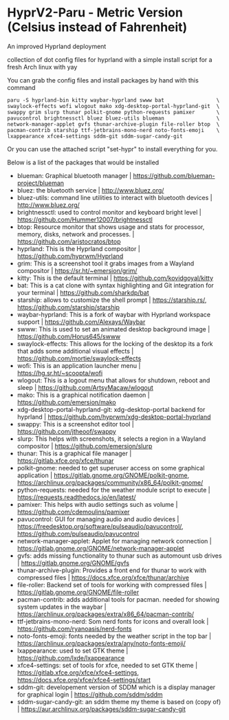 # HyprV2-Paru - Metric Version (Celsius instead of Fahrenheit)
An improved Hyprland deployment

collection of dot config files for hyprland with a simple install script for a fresh Arch linux with yay

You can grab the config files and install packages by hand with this command
```
paru -S hyprland-bin kitty waybar-hyprland swww bat                 \ 
swaylock-effects wofi wlogout mako xdg-desktop-portal-hyprland-git  \
swappy grim slurp thunar polkit-gnome python-requests pamixer       \
pavucontrol brightnessctl bluez bluez-utils blueman                 \
network-manager-applet gvfs thunar-archive-plugin file-roller btop  \
pacman-contrib starship ttf-jetbrains-mono-nerd noto-fonts-emoji    \
lxappearance xfce4-settings sddm-git sddm-sugar-candy-git
```

Or you can use the attached script "set-hypr" to install everything for you.

Below is a list of the packages that would be installed

- blueman: Graphical bluetooth manager                                                                              | https://github.com/blueman-project/blueman
- bluez: the bluetooth service                                                                                      | http://www.bluez.org/
- bluez-utils: command line utilities to interact with bluetooth devices                                            | http://www.bluez.org/
- brightnessctl: used to control monitor and keyboard bright level                                                  | https://github.com/Hummer12007/brightnessctl
- btop: Resource monitor that shows usage and stats for processor, memory, disks, network and processes.            | https://github.com/aristocratos/btop
- hyprland: This is the Hyprland compositor                                                                         | https://github.com/hyprwm/Hyprland
- grim: This is a screenshot tool it grabs images from a Wayland compositor                                         | https://sr.ht/~emersion/grim/
- kitty: This is the default terminal                                                                               | https://github.com/kovidgoyal/kitty
- bat: This is a cat clone with syntax highlighting and Git integration for your terminal                           | https://github.com/sharkdp/bat
- starship: allows to customize the shell prompt                                                                    | https://starship.rs/, https://github.com/starship/starship
- waybar-hyprland: This is a fork of waybar with Hyprland workspace support                                         | https://github.com/Alexays/Waybar
- swww: This is used to set an animated desktop background image                                                    | https://github.com/Horus645/swww
- swaylock-effects: This allows for the locking of the desktop its a fork that adds some additional visual effects  | https://github.com/mortie/swaylock-effects
- wofi: This is an application launcher menu                                                                        | https://hg.sr.ht/~scoopta/wofi
- wlogout: This is a logout menu that allows for shutdown, reboot and sleep                                         | https://github.com/ArtsyMacaw/wlogout
- mako: This is a graphical notification daemon                                                                     | https://github.com/emersion/mako
- xdg-desktop-portal-hyprland-git: xdg-desktop-portal backend for hyprland                                          | https://github.com/hyprwm/xdg-desktop-portal-hyprland
- swappy: This is a screenshot editor tool                                                                          | https://github.com/jtheoof/swappy
- slurp: This helps with screenshots, it selects a region in a Wayland compositor                                   | https://github.com/emersion/slurp
- thunar: This is a graphical file manager                                                                          | https://gitlab.xfce.org/xfce/thunar
- polkit-gnome: needed to get superuser access on some graphical application                                        | https://gitlab.gnome.org/GNOME/polkit-gnome, https://archlinux.org/packages/community/x86_64/polkit-gnome/
- python-requests: needed for the weather module script to execute                                                  | https://requests.readthedocs.io/en/latest/
- pamixer: This helps with audio settings such as volume                                                            | https://github.com/cdemoulins/pamixer
- pavucontrol: GUI for managing audio and audio devices                                                             | https://freedesktop.org/software/pulseaudio/pavucontrol/, https://github.com/pulseaudio/pavucontrol
- network-manager-applet: Applet for managing network connection                                                    | https://gitlab.gnome.org/GNOME/network-manager-applet
- gvfs: adds missing functionality to thunar such as automount usb drives                                           | https://gitlab.gnome.org/GNOME/gvfs
- thunar-archive-plugin: Provides a front end for thunar to work with compressed files                              | https://docs.xfce.org/xfce/thunar/archive
- file-roller: Backend set of tools for working with compressed files                                               | https://gitlab.gnome.org/GNOME/file-roller
- pacman-contrib: adds additional tools for pacman. needed for showing system updates in the waybar                 | https://archlinux.org/packages/extra/x86_64/pacman-contrib/
- ttf-jetbrains-mono-nerd: Som nerd fonts for icons and overall look                                                | https://github.com/ryanoasis/nerd-fonts
- noto-fonts-emoji: fonts needed by the weather script in the top bar                                               | https://archlinux.org/packages/extra/any/noto-fonts-emoji/
- lxappearance: used to set GTK theme                                                                               | https://github.com/lxde/lxappearance
- xfce4-settings: set of tools for xfce, needed to set GTK theme                                                    | https://gitlab.xfce.org/xfce/xfce4-settings, https://docs.xfce.org/xfce/xfce4-settings/start
- sddm-git: developement version of SDDM which is a display manager for graphical login                             | https://github.com/sddm/sddm
- sddm-sugar-candy-git: an sddm theme my theme is based on (copy of)                                                | https://aur.archlinux.org/packages/sddm-sugar-candy-git


